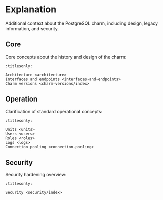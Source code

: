 # Explanation

Additional context about the PostgreSQL charm, including design, legacy information, and security.

## Core

Core concepts about the history and design of the charm:

```{toctree}
:titlesonly:

Architecture <architecture>
Interfaces and endpoints <interfaces-and-endpoints>
Charm versions <charm-versions/index>
```

## Operation

Clarification of standard operational concepts:

```{toctree}
:titlesonly:

Units <units>
Users <users>
Roles <roles>
Logs <logs>
Connection pooling <connection-pooling>
```

## Security

Security hardening overview:

```{toctree}
:titlesonly:

Security <security/index>
```